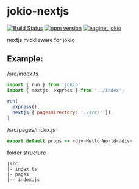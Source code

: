 # jokio-nextjs
[![Build Status](https://travis-ci.org/jokio/jokio-nextjs.svg?branch=master)](https://travis-ci.org/jokio/jokio-nextjs)
[![npm version](https://badge.fury.io/js/jokio-nextjs.svg)](https://badge.fury.io/js/jokio-nextjs)
[![engine: jokio](https://img.shields.io/badge/engine-%F0%9F%83%8F%20jokio-44cc11.svg)](https://github.com/jokio/jokio)

nextjs middleware for jokio

## Example:
/src/index.ts
```js
import { run } from 'jokio'
import { nextjs, express } from '../index';

run(
  express(),
  nextjs({ pagesDirectory: './src/' }),
)
```

/src/pages/index.js
```js
export default props => <div>Hello World</div>
```

folder structure
```
|src
|- index.ts
|- pages
|-- index.js
```